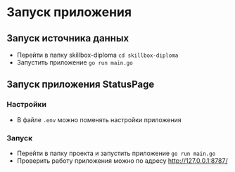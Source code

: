 # Запуск приложения

## Запуск источника данных

 * Перейти в папку skillbox-diploma `cd skillbox-diploma`
 * Запустить приложение `go run main.go`
## Запуск приложения StatusPage
### Настройки
 * В файле `.env` можно поменять настройки приложения
### Запуск
 * Перейти в папку проекта и запустить приложение `go run main.go`
 * Проверить работу приложения можно по адресу http://127.0.0.1:8787/
